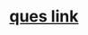 # <a href="https://practice.geeksforgeeks.org/problems/detect-cycle-in-a-directed-graph/1">ques link</a>
